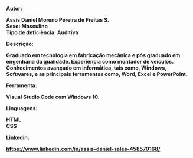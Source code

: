 


<strong>Autor:<strong> <br>

Assis Daniel Moreno Pereira de Freitas S. <br>
Sexo: Masculino <br>
Tipo de deficiência: Auditiva <br>


<strong>Descrição:<strong>


Graduado em tecnologia em fabricação mecânica e pós graduado em engenharia da qualidade. Experiência como montador de veículos.
Conhecimentos avançado em informática, tais como, Windows, Softwares, e as principais ferramentas como, Word, Excel e PowerPoint.

<strong>Ferramenta:<strong>

Visual Studio Code com Windows 10.

<strong>Linguagens:<strong> 

HTML <br>
CSS 

<strong>Linkedin:<strong>

https://www.linkedin.com/in/assis-daniel-sales-458570168/
